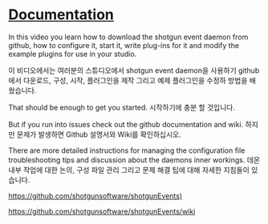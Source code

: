 # [Documentation](https://youtu.be/YPZ1FWvhf7k?t=36m28s)

In this video you learn how to download the shotgun event daemon from github, how to configure it, start it, write plug-ins for it and modify the example plugins for use in your studio.

이 비디오에서는 여러분의 스튜디오에서 shotgun event daemon을 사용하기 github에서  다운로드, 구성, 시작, 플러그인을 제작 그리고 예제 플러그인을 수정하 방법을 배웠습니다.

That should be enough to get you started.
시작하기에 충분 할 것입니다.

But if you run into issues check out the github documentation and wiki.
하지만 문제가 발생하면 Github 설명서와 Wiki를 확인하십시오.

There are more detailed instructions for managing the configuration file troubleshooting tips and discussion about the daemons inner workings.
데몬 내부 작업에 대한 논의, 구성 파일 관리 그리고 문제 해결 팁에 대해 자세한 지침들이 있습니다.

<https://github.com/shotgunsoftware/shotgunEvents)>

<https://github.com/shotgunsoftware/shotgunEvents/wiki>